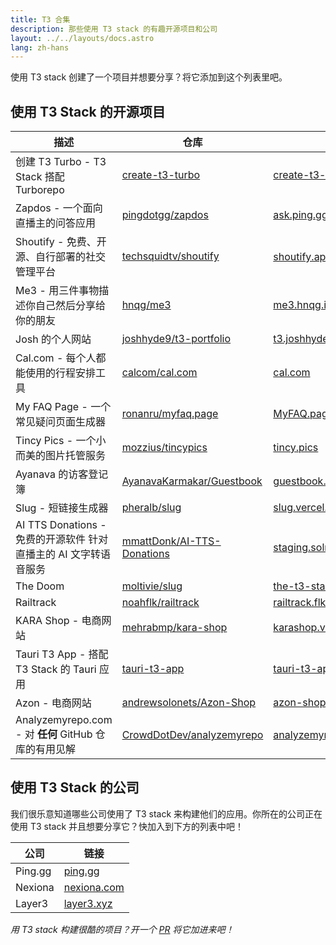 ```yaml
---
title: T3 合集
description: 那些使用 T3 stack 的有趣开源项目和公司
layout: ../../layouts/docs.astro
lang: zh-hans
---
```


使用 T3 stack 创建了一个项目并想要分享？将它添加到这个列表里吧。

## 使用 T3 Stack 的开源项目

| 描述                                                             | 仓库                                                                        | 链接                                                                              |
| ---------------------------------------------------------------- | --------------------------------------------------------------------------- | --------------------------------------------------------------------------------- |
| 创建 T3 Turbo - T3 Stack 搭配 Turborepo                          | [create-t3-turbo](https://github.com/t3-oss/create-t3-turbo)                | [create-t3-turbo.vercel.app](https://create-t3-turbo.vercel.app/)                 |
| Zapdos - 一个面向直播主的问答应用                                | [pingdotgg/zapdos](https://github.com/pingdotgg/zapdos)                     | [ask.ping.gg](https://ask.ping.gg)                                                |
| Shoutify - 免费、开源、自行部署的社交管理平台                    | [techsquidtv/shoutify](https://github.com/TechSquidTV/Shoutify)             | [shoutify.app](https://github.com/TechSquidTV/Shoutify) （即将上线）              |
| Me3 - 用三件事物描述你自己然后分享给你的朋友                     | [hnqg/me3](https://github.com/hnqg/me3)                                     | [me3.hnqg.io](https://me3.hnqg.io)                                                |
| Josh 的个人网站                                                  | [joshhyde9/t3-portfolio](https://github.com/JoshHyde9/t3-portfolio)         | [t3.joshhyde.me](https://t3.joshhyde.me)                                          |
| Cal.com - 每个人都能使用的行程安排工具                           | [calcom/cal.com](https://github.com/calcom/cal.com)                         | [cal.com](https://cal.com)                                                        |
| My FAQ Page - 一个常见疑问页面生成器                             | [ronanru/myfaq.page](https://github.com/ronanru/myfaq.page)                 | [MyFAQ.page](https://myfaq.page)                                                  |
| Tincy Pics - 一个小而美的图片托管服务                            | [mozzius/tincypics](https://github.com/mozzius/tincypics)                   | [tincy.pics](https://tincy.pics)                                                  |
| Ayanava 的访客登记簿                                             | [AyanavaKarmakar/Guestbook](https://github.com/AyanavaKarmakar/Guestbook)   | [guestbook.ayanavakarmakar.software](https://guestbook.ayanavakarmakar.software/) |
| Slug - 短链接生成器                                              | [pheralb/slug](https://github.com/pheralb/slug)                             | [slug.vercel.app](https://slug.vercel.app)                                        |
| AI TTS Donations - 免费的开源软件 针对直播主的 AI 文字转语音服务 | [mmattDonk/AI-TTS-Donations](https://github.com/mmattDonk/AI-TTS-Donations) | [staging.solrock.mmattDonk.com](https://staging.solrock.mmattDonk.com)            |
| The Doom                                                         | [moltivie/slug](https://github.com/Moltivie/the-t3-stack)                   | [the-t3-stack.vercel.app](https://the-t3-stack.vercel.app)                        |
| Railtrack                                                        | [noahflk/railtrack](https://github.com/noahflk/railtrack)                   | [railtrack.flk.li](https://railtrack.flk.li)                                      |
| KARA Shop - 电商网站                                             | [mehrabmp/kara-shop](https://github.com/mehrabmp/kara-shop)                 | [karashop.vercel.app](https://karashop.vercel.app/)                               |
| Tauri T3 App - 搭配 T3 Stack 的 Tauri 应用                       | [tauri-t3-app](https://github.com/AyanavaKarmakar/tauri-t3-app)             | [tauri-t3-app.docs](https://github.com/AyanavaKarmakar/tauri-t3-app#readme)       |
| Azon - 电商网站                                                  | [andrewsolonets/Azon-Shop](https://github.com/andrewsolonets/Azon-Shop)     | [azon-shop.vercel.app](https://azon-shop.vercel.app/)                             |
| Analyzemyrepo.com - 对 **任何** GitHub 仓库的有用见解            | [CrowdDotDev/analyzemyrepo](https://github.com/CrowdDotDev/analyzemyrepo)   | [analyzemyrepo.com](https://analyzemyrepo.com)                                    |

## 使用 T3 Stack 的公司

我们很乐意知道哪些公司使用了 T3 stack 来构建他们的应用。你所在的公司正在使用 T3 stack 并且想要分享它？快加入到下方的列表中吧！

| 公司    | 链接                               |
| ------- | ---------------------------------- |
| Ping.gg | [ping.gg](https://ping.gg)         |
| Nexiona | [nexiona.com](https://nexiona.com) |
| Layer3  | [layer3.xyz](https://layer3.xyz)   |

_用 T3 stack 构建很酷的项目？开一个 [PR](https://github.com/t3-oss/create-t3-app/tree/next/www/src/pages/en/t3-collection.md) 将它加进来吧！_
